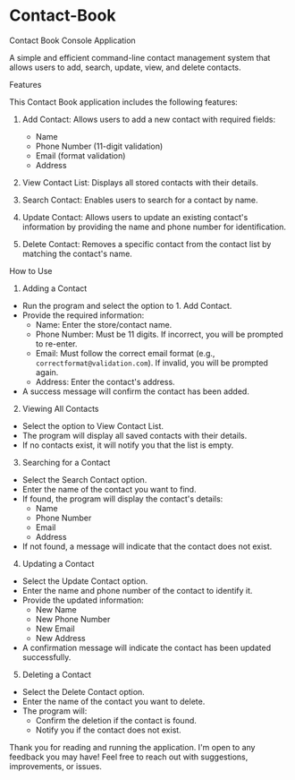 # Contact-Book
Contact Book Console Application

A simple and efficient command-line contact management system that allows users to add, search, update, view, and delete contacts.

Features

This Contact Book application includes the following features:

1. Add Contact: Allows users to add a new contact with required fields:
   - Name
   - Phone Number (11-digit validation)
   - Email (format validation)
   - Address

2. View Contact List: Displays all stored contacts with their details.

3. Search Contact: Enables users to search for a contact by name.

4. Update Contact: Allows users to update an existing contact's information by providing the name and phone number for identification.

5. Delete Contact: Removes a specific contact from the contact list by matching the contact's name.



How to Use

1. Adding a Contact
- Run the program and select the option to 1. Add Contact.
- Provide the required information:
   - Name: Enter the store/contact name.
   - Phone Number: Must be 11 digits. If incorrect, you will be prompted to re-enter.
   - Email: Must follow the correct email format (e.g., `correctformat@validation.com`). If invalid, you will be prompted again.
   - Address: Enter the contact's address.
- A success message will confirm the contact has been added.

2. Viewing All Contacts
- Select the option to View Contact List.
- The program will display all saved contacts with their details.
- If no contacts exist, it will notify you that the list is empty.

3. Searching for a Contact
- Select the Search Contact option.
- Enter the name of the contact you want to find.
- If found, the program will display the contact's details:
   - Name
   - Phone Number
   - Email
   - Address
- If not found, a message will indicate that the contact does not exist.

4. Updating a Contact
- Select the Update Contact option.
- Enter the name and phone number of the contact to identify it.
- Provide the updated information:
   - New Name
   - New Phone Number
   - New Email
   - New Address
- A confirmation message will indicate the contact has been updated successfully.

5. Deleting a Contact
- Select the Delete Contact option.
- Enter the name of the contact you want to delete.
- The program will:
   - Confirm the deletion if the contact is found.
   - Notify you if the contact does not exist.

Thank you for reading and running the application. I'm open to any feedback you may have! Feel free to reach out with suggestions, improvements, or issues.






